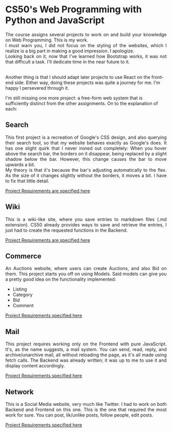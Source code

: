 # CS50's Web Programming with Python and JavaScript

<p align="justify">The course assigns several projects to work on and build your knowledge on Web Programming. This is my work. <br>
I must warn you, I did not focus on the styling of the websites, which I realize is a big part in making a good impression. I apologize. <br>
Looking back on it, now that I've learned how Bootstrap works, it was not that difficult a task. I'll dedicate time in the near future to it. <br><br>

Another thing is that I should adapt later projects to use React on the front-end side. Either way, doing these projects was quite a journey for me.
I'm happy I persevered through it. <br>

I'm still missing one more project: a free-form web system that is sufficiently distinct from the other assignments. On to the explanation of each: <br> </p>

## Search

<p align="justify">This first project is a recreation of Google's CSS design, and also querying their search tool, so that my website behaves
exactly as Google's does.
It has one slight quirk that I never ironed out completely: When you hover above the search bar, the borders on it disappear, being replaced by a slight shadow below
the bar. However, this change causes the bar to move upwards a bit. <br>
My theory is that it's because the bar's adjusting automatically to the flex.
As the size of it changes slightly without the borders, it moves a bit. I have to fix that little detail.
</p>

[Project Requirements are specified here](https://cs50.harvard.edu/web/2020/projects/0/search/)

## Wiki

<p align="justify">This is a wiki-like site, where you save entries to markdown files (.md extension). CS50 already provides ways to save and retrieve the entries,
I just had to create the requested functions in the Backend. </p>

[Project Requirements are specified here](https://cs50.harvard.edu/web/2020/projects/1/wiki/)

## Commerce

<p align="justify">An Auctions website, where users can create Auctions, and also Bid on them. This project starts you off on using Models.
 Said models can give you a pretty good idea on the functionality implemented:</p>

<ul>
  <li>Listing</li>
  <li>Category</li>
  <li>Bid</li>
  <li>Comment</li>
</ul>

[Project Requirements specified here](https://cs50.harvard.edu/web/2020/projects/2/commerce/)

## Mail

<p align="justify">This project requires working only on the Frontend with pure JavaScript. It's, as the name suggests, a mail system.
 You can send, read, reply, and archive/unarchive mail, all without reloading the page, as it's all made using fetch calls.
  The Backend was already written; it was up to me to use it and display content accordingly.</p>

[Project Requirements specified here](https://cs50.harvard.edu/web/2020/projects/3/mail/)

## Network

<p align="justify">This is a Social Media website, very much like Twitter. I had to work on both Backend and Frontend on this one. 
This is the one that required the most work for sure. You can post, lik/unlike posts, follow people, edit posts.</p>

[Project Requirements specified here](https://cs50.harvard.edu/web/2020/projects/4/network/)
